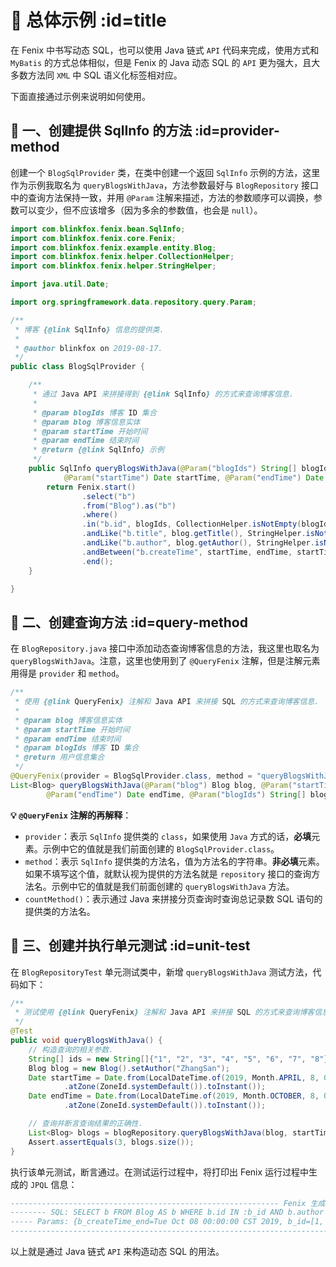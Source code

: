 # 🍗 总体示例 :id=title

在 Fenix 中书写动态 SQL，也可以使用 Java 链式 `API` 代码来完成，使用方式和 `MyBatis` 的方式总体相似，但是 Fenix 的 Java 动态 SQL 的 `API` 更为强大，且大多数方法同 `XML` 中 SQL 语义化标签相对应。

下面直接通过示例来说明如何使用。

## 🎠 一、创建提供 SqlInfo 的方法 :id=provider-method

创建一个 `BlogSqlProvider` 类，在类中创建一个返回 `SqlInfo` 示例的方法，这里作为示例我取名为 `queryBlogsWithJava`，方法参数最好与 `BlogRepository` 接口中的查询方法保持一致，并用 `@Param` 注解来描述，方法的参数顺序可以调换，参数可以变少，但不应该增多（因为多余的参数值，也会是 `null`）。

```java
import com.blinkfox.fenix.bean.SqlInfo;
import com.blinkfox.fenix.core.Fenix;
import com.blinkfox.fenix.example.entity.Blog;
import com.blinkfox.fenix.helper.CollectionHelper;
import com.blinkfox.fenix.helper.StringHelper;

import java.util.Date;

import org.springframework.data.repository.query.Param;

/**
 * 博客 {@link SqlInfo} 信息的提供类.
 *
 * @author blinkfox on 2019-08-17.
 */
public class BlogSqlProvider {

    /**
     * 通过 Java API 来拼接得到 {@link SqlInfo} 的方式来查询博客信息.
     *
     * @param blogIds 博客 ID 集合
     * @param blog 博客信息实体
     * @param startTime 开始时间
     * @param endTime 结束时间
     * @return {@link SqlInfo} 示例
     */
    public SqlInfo queryBlogsWithJava(@Param("blogIds") String[] blogIds, @Param("blog") Blog blog,
            @Param("startTime") Date startTime, @Param("endTime") Date endTime) {
        return Fenix.start()
                .select("b")
                .from("Blog").as("b")
                .where()
                .in("b.id", blogIds, CollectionHelper.isNotEmpty(blogIds))
                .andLike("b.title", blog.getTitle(), StringHelper.isNotBlank(blog.getTitle()))
                .andLike("b.author", blog.getAuthor(), StringHelper.isNotBlank(blog.getAuthor()))
                .andBetween("b.createTime", startTime, endTime, startTime != null || endTime != null)
                .end();
    }

}
```

## 🎠 二、创建查询方法 :id=query-method

在 `BlogRepository.java` 接口中添加动态查询博客信息的方法，我这里也取名为 `queryBlogsWithJava`。注意，这里也使用到了 `@QueryFenix` 注解，但是注解元素用得是 `provider` 和 `method`。

```java
/**
 * 使用 {@link QueryFenix} 注解和 Java API 来拼接 SQL 的方式来查询博客信息.
 *
 * @param blog 博客信息实体
 * @param startTime 开始时间
 * @param endTime 结束时间
 * @param blogIds 博客 ID 集合
 * @return 用户信息集合
 */
@QueryFenix(provider = BlogSqlProvider.class, method = "queryBlogsWithJava")
List<Blog> queryBlogsWithJava(@Param("blog") Blog blog, @Param("startTime") Date startTime,
        @Param("endTime") Date endTime, @Param("blogIds") String[] blogIds);
```

**💡 `@QueryFenix` 注解的再解释**：

- `provider`：表示 `SqlInfo` 提供类的 `class`，如果使用 `Java` 方式的话，**必填**元素。示例中它的值就是我们前面创建的 `BlogSqlProvider.class`。
- `method`：表示 `SqlInfo` 提供类的方法名，值为方法名的字符串。**非必填**元素。如果不填写这个值，就默认视为提供的方法名就是 `repository` 接口的查询方法名。示例中它的值就是我们前面创建的 `queryBlogsWithJava` 方法。
- `countMethod()`：表示通过 Java 来拼接分页查询时查询总记录数 SQL 语句的提供类的方法名。

## 🎢 三、创建并执行单元测试 :id=unit-test

在 `BlogRepositoryTest` 单元测试类中，新增 `queryBlogsWithJava` 测试方法，代码如下：

```java
/**
 * 测试使用 {@link QueryFenix} 注解和 Java API 来拼接 SQL 的方式来查询博客信息.
 */
@Test
public void queryBlogsWithJava() {
    // 构造查询的相关参数.
    String[] ids = new String[]{"1", "2", "3", "4", "5", "6", "7", "8"};
    Blog blog = new Blog().setAuthor("ZhangSan");
    Date startTime = Date.from(LocalDateTime.of(2019, Month.APRIL, 8, 0, 0, 0)
            .atZone(ZoneId.systemDefault()).toInstant());
    Date endTime = Date.from(LocalDateTime.of(2019, Month.OCTOBER, 8, 0, 0, 0)
            .atZone(ZoneId.systemDefault()).toInstant());

    // 查询并断言查询结果的正确性.
    List<Blog> blogs = blogRepository.queryBlogsWithJava(blog, startTime, endTime, ids);
    Assert.assertEquals(3, blogs.size());
}
```

执行该单元测试，断言通过。在测试运行过程中，将打印出 Fenix 运行过程中生成的 `JPQL` 信息：

```sql
------------------------------------------------------------ Fenix 生成的 SQL 信息 ---------------------------------------------------------
-------- SQL: SELECT b FROM Blog AS b WHERE b.id IN :b_id AND b.author LIKE :b_author AND b.createTime BETWEEN :b_createTime_start AND :b_createTime_end
----- Params: {b_createTime_end=Tue Oct 08 00:00:00 CST 2019, b_id=[1, 2, 3, 4, 5, 6, 7, 8], b_author=%ZhangSan%, b_createTime_start=Mon Apr 08 00:00:00 CST 2019}
-------------------------------------------------------------------------------------------------------------------------------------------
```

以上就是通过 Java 链式 `API` 来构造动态 SQL 的用法。
